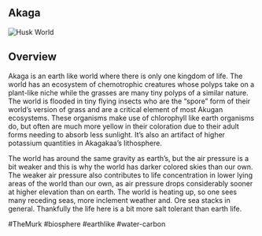 ## Akaga

![Husk World](/Stellar_Abyss_Setting_Bible/Photo_Directory/Akaga.jpg "Husk World")

## Overview

 Akaga is an earth like world where there is only one kingdom of life.  The world has an ecosystem of chemotrophic creatures whose polyps take on a plant-like niche while the grasses are many tiny polyps of a similar nature.  The world is flooded in tiny flying insects who are the “spore” form of their world’s version of grass and are a critical element of most Akugan ecosystems.  These organisms make use of chlorophyll like earth organisms do, but often are much more yellow in their coloration due to their adult forms needing to absorb less sunlight.  It’s also an artifact of higher potassium quantities in Akagakaa’s lithosphere.  

 The world has around the same gravity as earth’s, but the air pressure is a bit weaker and this is why the world has darker colored skies than our own.  The weaker air pressure also contributes to life concentration in lower lying areas of the world than our own, as air pressure drops considerably sooner at higher elevation than on earth.  The world is heating up, so one sees many receding seas, more inclement weather and. Ore sea stacks in general.  Thankfully the life here is a bit more salt tolerant than earth life.

#TheMurk 
#biosphere 
#earthlike 
#water-carbon 
